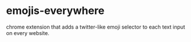 # emojis-everywhere
chrome extension that adds a twitter-like emoji selector to each text input on every website.
